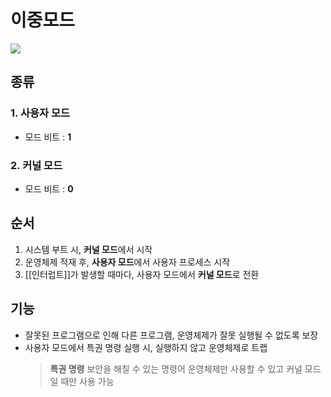 # 이중모드
![](https://i.imgur.com/PqkugQ8.png)
## 종류
### 1. 사용자 모드
- 모드 비트 : **1**
### 2. 커널 모드
- 모드 비트 : **0**
## 순서
1) 시스템 부트 시, **커널 모드**에서 시작
2) 운영체제 적재 후, **사용자 모드**에서 사용자 프로세스 시작
3) [[인터럽트]]가 발생할 때마다, 사용자 모드에서 **커널 모드**로 전환
## 기능
- 잘못된 프로그램으로 인해 다른 프로그램, 운영체제가 잘못 실행될 수 없도록 보장
- 사용자 모드에서 특권 명령 실행 시, 실행하지 않고 운영체제로 트랩
	> **특권 명령**
	> 보안을 해칠 수 있는 명령어
	> 운영체제만 사용할 수 있고 커널 모드일 때만 사용 가능